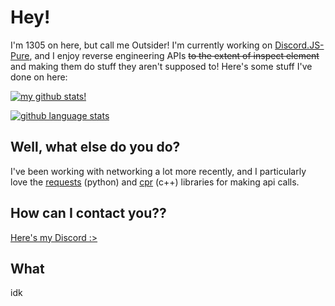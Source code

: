 # Hey!
I'm 1305 on here, but call me Outsider! I'm currently working on [Discord.JS-Pure](https://github.com/13-05/discord.js-pure), and I enjoy reverse engineering APIs ~~to the extent of inspect element~~ and making them do stuff they aren't supposed to! Here's some stuff I've done on here:

[![my github stats!](https://github-readme-stats.vercel.app/api?username=13-05&show_icons=true&count_private=false&theme=onedark)](https://github.com/13-05)

[![github language stats](https://github-readme-stats.vercel.app/api/top-langs/?username=13-05&langs_count=4&theme=onedark)](https://github.com/13-05)

## Well, what else do you do?
I've been working with networking a lot more recently, and I particularly love the [requests](https://pypi.org/project/requests/) (python) and [cpr](https://docs.libcpr.org/) (c++) libraries for making api calls.

## How can I contact you??
[Here's my Discord :>](https://dsc.bio/outsider1305)

## What
idk
